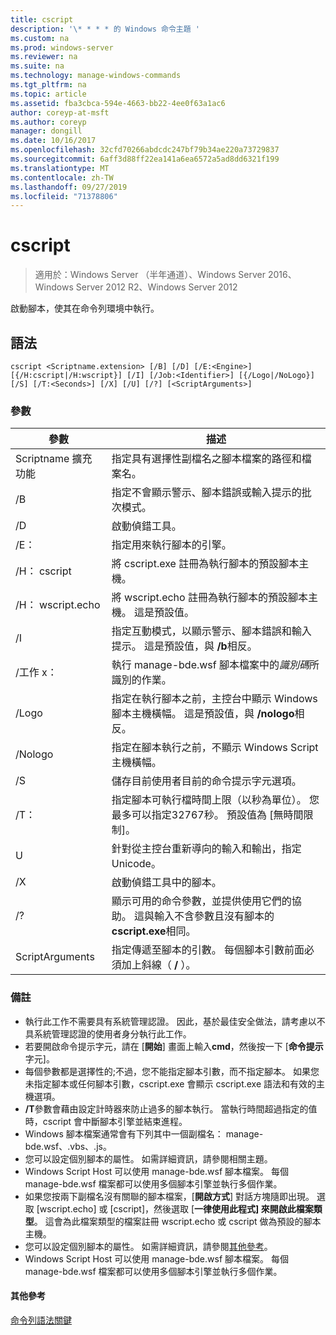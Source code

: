 ```yaml
---
title: cscript
description: '\* * * * 的 Windows 命令主題 '
ms.custom: na
ms.prod: windows-server
ms.reviewer: na
ms.suite: na
ms.technology: manage-windows-commands
ms.tgt_pltfrm: na
ms.topic: article
ms.assetid: fba3cbca-594e-4663-bb22-4ee0f63a1ac6
author: coreyp-at-msft
ms.author: coreyp
manager: dongill
ms.date: 10/16/2017
ms.openlocfilehash: 32cfd70266abdcdc247bf79b34ae220a73729837
ms.sourcegitcommit: 6aff3d88ff22ea141a6ea6572a5ad8dd6321f199
ms.translationtype: MT
ms.contentlocale: zh-TW
ms.lasthandoff: 09/27/2019
ms.locfileid: "71378806"
---
```

# <a name="cscript"></a>cscript

>適用於：Windows Server （半年通道）、Windows Server 2016、Windows Server 2012 R2、Windows Server 2012

啟動腳本，使其在命令列環境中執行。
## <a name="syntax"></a>語法
```
cscript <Scriptname.extension> [/B] [/D] [/E:<Engine>] [{/H:cscript|/H:wscript}] [/I] [/Job:<Identifier>] [{/Logo|/NoLogo}] [/S] [/T:<Seconds>] [/X] [/U] [/?] [<ScriptArguments>]
```
### <a name="parameters"></a>參數

|      參數       |                                                                      描述                                                                       |
|----------------------|--------------------------------------------------------------------------------------------------------------------------------------------------------|
| Scriptname 擴充功能 |                                 指定具有選擇性副檔名之腳本檔案的路徑和檔案名。                                 |
|          /B          |                                指定不會顯示警示、腳本錯誤或輸入提示的批次模式。                                |
|          /D          |                                                                  啟動偵錯工具。                                                                  |
|     /E： <Engine>      |                                                  指定用來執行腳本的引擎。                                                  |
|      /H： cscript      |                                         將 cscript.exe 註冊為執行腳本的預設腳本主機。                                          |
|      /H： wscript.echo      |                               將 wscript.echo 註冊為執行腳本的預設腳本主機。 這是預設值。                               |
|          /I          |        指定互動模式，以顯示警示、腳本錯誤和輸入提示。 這是預設值，與 **/b**相反。         |
|  /工作 x： <Identifier>   |                                             執行 manage-bde.wsf 腳本檔案中的*識別碼*所識別的作業。                                             |
|        /Logo         | 指定在執行腳本之前，主控台中顯示 Windows 腳本主機橫幅。 這是預設值，與 **/nologo**相反。 |
|       /Nologo        |                                 指定在腳本執行之前，不顯示 Windows Script 主機橫幅。                                 |
|          /S          |                                             儲存目前使用者目前的命令提示字元選項。                                             |
|     /T： <Seconds>     |            指定腳本可執行檔時間上限（以秒為單位）。 您最多可以指定32767秒。 預設值為 [無時間限制]。             |
|          U          |                                      針對從主控台重新導向的輸入和輸出，指定 Unicode。                                       |
|          /X          |                                                           啟動偵錯工具中的腳本。                                                           |
|          /?          |  顯示可用的命令參數，並提供使用它們的協助。 這與輸入不含參數且沒有腳本的**cscript.exe**相同。  |
|   ScriptArguments    |                        指定傳遞至腳本的引數。 每個腳本引數前面必須加上斜線（ **/** ）。                         |

### <a name="remarks"></a>備註
-   執行此工作不需要具有系統管理認證。 因此，基於最佳安全做法，請考慮以不具系統管理認證的使用者身分執行此工作。
-   若要開啟命令提示字元，請在 [**開始**] 畫面上輸入**cmd**，然後按一下 [**命令提示**字元]。
-   每個參數都是選擇性的;不過，您不能指定腳本引數，而不指定腳本。 如果您未指定腳本或任何腳本引數，cscript.exe 會顯示 cscript.exe 語法和有效的主機選項。
-   **/T**參數會藉由設定計時器來防止過多的腳本執行。 當執行時間超過指定的值時，cscript 會中斷腳本引擎並結束進程。
-   Windows 腳本檔案通常會有下列其中一個副檔名： manage-bde.wsf、.vbs、.js。
-   您可以設定個別腳本的屬性。 如需詳細資訊，請參閱相關主題。
-   Windows Script Host 可以使用 manage-bde.wsf 腳本檔案。 每個 manage-bde.wsf 檔案都可以使用多個腳本引擎並執行多個作業。
-   如果您按兩下副檔名沒有關聯的腳本檔案，[**開啟方式**] 對話方塊隨即出現。 選取 [wscript.echo] 或 [cscript]，然後選取 [**一律使用此程式] 來開啟此檔案類型**。 這會為此檔案類型的檔案註冊 wscript.echo 或 cscript 做為預設的腳本主機。
-   您可以設定個別腳本的屬性。 如需詳細資訊，請參閱[其他參考](#BKMK_references)。
-   Windows Script Host 可以使用 manage-bde.wsf 腳本檔案。 每個 manage-bde.wsf 檔案都可以使用多個腳本引擎並執行多個作業。

#### <a name="BKMK_references"></a>其他參考

[命令列語法關鍵](command-line-syntax-key.md)
